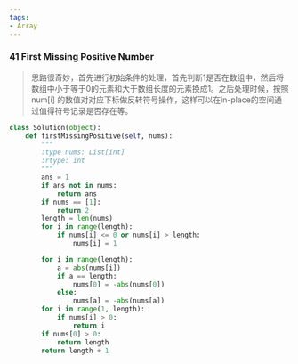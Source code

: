 ```yaml
---
tags:
- Array
---
```


### 41 First Missing Positive Number

> 思路很奇妙，首先进行初始条件的处理，首先判断1是否在数组中，然后将数组中小于等于0的元素和大于数组长度的元素换成1。之后处理时候，按照num\[i\] 的数值对对应下标做反转符号操作，这样可以在in-place的空间通过值得符号记录是否存在等。

```python
class Solution(object):
    def firstMissingPositive(self, nums):
        """
        :type nums: List[int]
        :rtype: int
        """
        ans = 1
        if ans not in nums:
            return ans
        if nums == [1]:
            return 2
        length = len(nums)
        for i in range(length):
            if nums[i] <= 0 or nums[i] > length:
                nums[i] = 1

        for i in range(length):
            a = abs(nums[i])
            if a == length:
                nums[0] = -abs(nums[0])
            else:
                nums[a] = -abs(nums[a])
        for i in range(1, length):
            if nums[i] > 0:
                return i
        if nums[0] > 0:
            return length
        return length + 1
```



